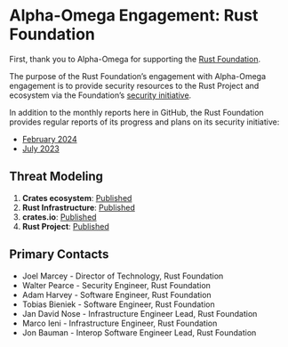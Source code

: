 # Alpha-Omega Engagement: Rust Foundation 

First, thank you to Alpha-Omega for supporting the [Rust Foundation](https://rustfoundation.org).

The purpose of the Rust Foundation’s engagement with Alpha-Omega engagement is to provide security resources to the Rust Project and ecosystem via the Foundation’s [security initiative](https://foundation.rust-lang.org/news/2022-09-13-rust-foundation-establishes-security-team/).

In addition to the monthly reports here in GitHub, the Rust Foundation provides regular reports of its progress and plans on its security initiative:

* [February 2024](https://foundation.rust-lang.org/news/second-security-initiative-report-details-rust-security-advancements/)
* [July 2023](https://foundation.rust-lang.org/news/new-rust-foundation-report-details-security-initiative-progress/)

## Threat Modeling

1. **Crates ecosystem**: [Published](https://drive.google.com/file/d/1YxpJ0W5eqat2Y3ZfbdwKm_AoNhX3hIj_/)
2. **Rust Infrastructure**: [Published](https://docs.google.com/document/d/10Qlf8lk7VbpWhA0wHqJj4syYuUVr8rkGVM-k2qkb0QE/)
3. **crates.io**: [Published](https://docs.google.com/document/d/1krEL8zccid44ojS2vqxH4HRCD-bPzC7tLfcDhc5QekI/)
4. **Rust Project**: [Published](https://docs.google.com/document/d/1kpUUYekiiZRARk_EDQ7merBLmwp301yCE28MkQH-x8k/)

## Primary Contacts

* Joel Marcey - Director of Technology, Rust Foundation
* Walter Pearce - Security Engineer, Rust Foundation
* Adam Harvey - Software Engineer, Rust Foundation
* Tobias Bieniek - Software Engineer, Rust Foundation
* Jan David Nose - Infrastructure Engineer Lead, Rust Foundation
* Marco Ieni - Infrastructure Engineer, Rust Foundation
* Jon Bauman - Interop Software Engineer Lead, Rust Foundation